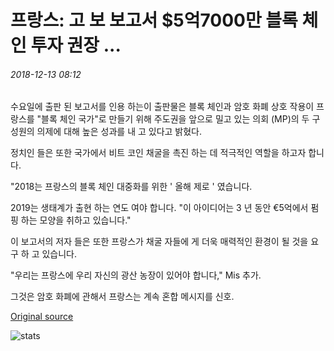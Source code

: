 # 프랑스: 고 보 보고서 $5억7000만 블록 체인 투자 권장 ...

###### 2018-12-13 08:12

수요일에 출판 된 보고서를 인용 하는이 출판물은 블록 체인과 암호 화폐 상호 작용이 프랑스를 "블록 체인 국가"로 만들기 위해 주도권을 앞으로 밀고 있는 의회 (MP)의 두 구성원의 의제에 대해 높은 성과를 내 고 있다고 밝혔다.

정치인 들은 또한 국가에서 비트 코인 채굴을 촉진 하는 데 적극적인 역할을 하고자 합니다.

"2018는 프랑스의 블록 체인 대중화를 위한 ' 올해 제로 ' 였습니다.

2019는 생태계가 출현 하는 연도 여야 합니다. "이 아이디어는 3 년 동안 €5억에서 펌핑 하는 모양을 취하고 있습니다."

이 보고서의 저자 들은 또한 프랑스가 채굴 자들에 게 더욱 매력적인 환경이 될 것을 요구 하 고 있습니다.

"우리는 프랑스에 우리 자신의 광산 농장이 있어야 합니다," Mis 추가.

그것은 암호 화폐에 관해서 프랑스는 계속 혼합 메시지를 신호.

[Original source](https://cointelegraph.com/news/france-govt-report-recommends-570-million-blockchain-investment)

![stats](https://c.statcounter.com/11760860/0/a89fa40b/1/ "stats")
